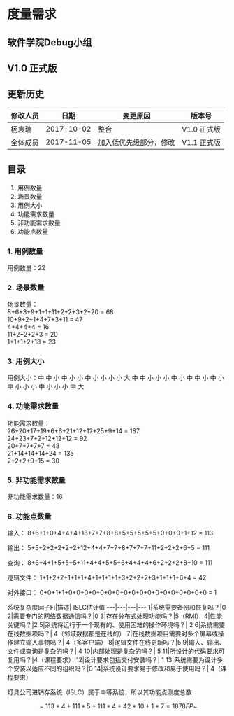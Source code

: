 # 度量需求

## 软件学院Debug小组

## V1.0 正式版

## 更新历史
修改人员 | 日期 | 变更原因 | 版本号
---|---|---|---
杨袁瑞 | 2017-10-02 | 整合 | V1.0 正式版
全体成员 | 2017-11-05 | 加入低优先级部分，修改 | V1.1 正式版

## 目录
<ol>
    <li>用例数量</li>
    <li>场景数量</li>
    <li>用例大小</li>
    <li>功能需求数量</li>
    <li>非功能需求数量</li>
    <li>功能点数量</li>
</ol>

### 1. 用例数量
用例数量：22

### 2. 场景数量
场景数量：<br>
8+6+3+9+1+1+11+2+2+3+2+20 = 68 <br>
10+9+2+1+4+7+3+11 = 47 <br>
4+4+4+4 = 16 <br>
11+2+2+2+3 = 20 <br>
1+1+1+2+18 = 23 <br>


### 3. 用例大小
用例大小：中 中 小 中 小 小 中 小 小 小 小 大
中 中 小 小 小 中 小
中 中 小 中 小
中 小 小 小 中
小 小 小 中 大


### 4. 功能需求数量
功能需求数量：<br>
26+20+17+19+6+6+21+12+12+25+9+14 = 187 <br>
24+23+7+2+12+12+12 = 92 <br>
20+7+7+7+7 = 48 <br>
21+14+14+14+24 = 135 <br>
2+2+2+9+15 = 30 <br>

### 5. 非功能需求数量
非功能需求数量：16

### 6. 功能点数量
输入：
8+6+1+0+4+4+4+18+7+7+8+8+5+5+5+5+5+0+0+0+1+12 = 113

输出：
5+5+2+2+2+2+2+12+4+4+7+7+8+7+7+7+11+2+2+2+6+5 = 111

查询：
8+6+4+1+5+5+5+11+4+4+5+5+6+4+4+4+6+2+2+2+8+10 = 111

逻辑文件：
1+1+2+2+1+1+1+4+1+1+1+1+3+2+2+2+3+1+1+1+6+4 = 42

对外接口：
0+0+1+1+0+0+0+0+0+0+0+0+0+0+0+0+0+0+0+0+0+0 = 1

系统复杂度因子Fi|描述| ISLC估计值
---|---|---|---
1|系统需要备份和恢复吗？|0
2|需要专门的网络数据通信吗？|0
3|存在分布式处理功能吗？|5（RMI）
4|性能关键吗？|2
5|系统将运行于一个现有的、使用困难的操作环境吗？| 2
6|系统需要在线数据项吗？| 4（邻域数据都是在线的）
7|在线数据项目需要对多个屏幕或操作建立输入事物吗？| 4（多客户端）
8|逻辑文件在线更新吗？|5
9|输入、输出、文件或查询是复杂的吗？| 4
10|内部处理是复杂的吗？| 5
11|所设计的代码要求可复用吗？|4（课程要求）
12|设计要求包括交付安装吗？| 1
13|系统需要为设计多个安装以适应不同的组织吗？|0
14|系统设计要求易于修改和易于使用吗？| 4（课程要求）

灯具公司进销存系统（ISLC）属于中等系统，所以其功能点测度总数
```math
 = 113*4+111*5+111*4+42*10+1*7 = 1878
FP =

```
